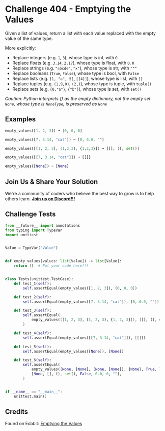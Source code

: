 # Challenge 404 - Emptying the Values

Given a list of values, return a list with each value replaced with the empty value of the same type.

More explicitly:

- Replace integers (e.g. `1`, `3`), whose type is int, with `0`
- Replace floats (e.g. `3.14`, `2.17`), whose type is float, with `0.0`
- Replace strings (e.g. `"abcde"`, `"x"`), whose type is str, with `"""`
- Replace booleans (`True`, `False`), whose type is bool, with `False`
- Replace lists (e.g. `[1, "a", 5]`, `[[4]]`), whose type is list, with `[]`
- Replace tuples (e.g. `(1,9,0)`, `(2,)`), whose type is tuple, with `tuple()`
- Replace sets (e.g. `{0,"a"}`, `{"b"}`), whose type is set, with `set()`

_Caution: Python interprets {} as the empty dictionary, not the empty set._
_`None`, whose type is `NoneType`, is preserved as `None`_

## Examples
```python
empty_values([1, 2, 3]) ➞ [0, 0, 0]

empty_values([7, 3.14, "cat"]) ➞ [0, 0.0, ""]

empty_values([[1, 2, 3], (1,2,3), {1,2,3}]) ➞ [[], (), set()]

empty_values([[7, 3.14, "cat"]]) ➞ [[]]

empty_values([None]) ➞ [None]
```
## Join Us & Share Your Solution

We're a community of coders who believe the best way to grow is to help others learn. **[Join us on Discord!!!]("https"://discord.gg/sfHykntuGy)**

## Challenge Tests
```python
from __future__ import annotations
from typing import TypeVar
import unittest


Value = TypeVar("Value")


def empty_values(values: list[Value]) -> list[Value]:
    return []  # Put your code here!!!


class Tests(unittest.TestCase):
    def test_1(self):
        self.assertEqual(empty_values([1, 2, 3]), [0, 0, 0])

    def test_2(self):
        self.assertEqual(empty_values([7, 3.14, "cat"]), [0, 0.0, ""])

    def test_3(self):
        self.assertEqual(
            empty_values([[1, 2, 3], (1, 2, 3), {1, 2, 3}]), [[], (), set()]
        )

    def test_4(self):
        self.assertEqual(empty_values([[7, 3.14, "cat"]]), [[]])

    def test_5(self):
        self.assertEqual(empty_values([None]), [None])

    def test_6(self):
        self.assertEqual(
            empty_values([None, [None], (None, [None]), {None}, True, 7.0, 7, "None"]),
            [None, [], (), set(), False, 0.0, 0, ""],
        )


if __name__ == "__main__":
    unittest.main()
```
## Credits

Found on Edabit: [Emptying the Values](https://edabit.com/challenge/zNNtsPBCE5FFXW7wn)
